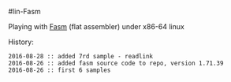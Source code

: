 #lin-Fasm

Playing with [Fasm](http://flatassembler.net) (flat assembler) under x86-64 linux


History:

    2016-08-28 :: added 7rd sample - readlink
    2016-08-26 :: added fasm source code to repo, version 1.71.39
    2016-08-26 :: first 6 samples
